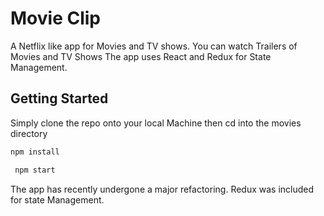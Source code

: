 # Movie Clip 
A Netflix like app for Movies and TV shows. You can watch Trailers of Movies and TV Shows
The app uses React and Redux for State Management.
## Getting Started 
Simply clone the repo onto your local Machine then cd into the movies directory 

``` Javascript 
npm install 
```

``` Javascript 
 npm start 
 ```

 The app has recently undergone a major refactoring. Redux was included for state Management. 

